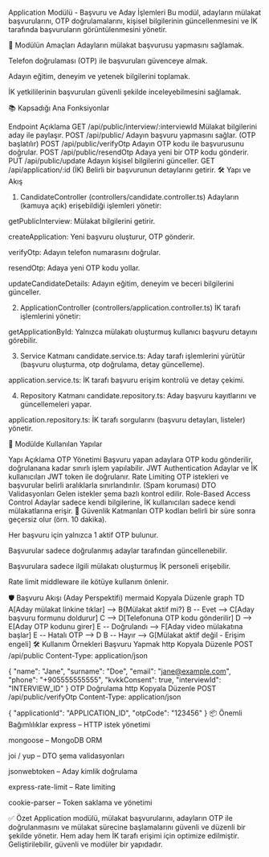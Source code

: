 Application Modülü - Başvuru ve Aday İşlemleri
Bu modül, adayların mülakat başvurularını, OTP doğrulamalarını, kişisel bilgilerinin güncellenmesini ve İK tarafında başvuruların görüntülenmesini yönetir.

🎯 Modülün Amaçları
Adayların mülakat başvurusu yapmasını sağlamak.

Telefon doğrulaması (OTP) ile başvuruları güvenceye almak.

Adayın eğitim, deneyim ve yetenek bilgilerini toplamak.

İK yetkililerinin başvuruları güvenli şekilde inceleyebilmesini sağlamak.

📚 Kapsadığı Ana Fonksiyonlar

Endpoint Açıklama
GET /api/public/interview/:interviewId Mülakat bilgilerini aday ile paylaşır.
POST /api/public/ Adayın başvuru yapmasını sağlar. (OTP başlatılır)
POST /api/public/verifyOtp Adayın OTP kodu ile başvurusunu doğrular.
POST /api/public/resendOtp Adaya yeni bir OTP kodu gönderir.
PUT /api/public/update Adayın kişisel bilgilerini günceller.
GET /api/application/:id (İK) Belirli bir başvurunun detaylarını getirir.
🛠️ Yapı ve Akış

1. CandidateController (controllers/candidate.controller.ts)
   Adayların (kamuya açık) erişebildiği işlemleri yönetir:

getPublicInterview: Mülakat bilgilerini getirir.

createApplication: Yeni başvuru oluşturur, OTP gönderir.

verifyOtp: Adayın telefon numarasını doğrular.

resendOtp: Adaya yeni OTP kodu yollar.

updateCandidateDetails: Adayın eğitim, deneyim ve beceri bilgilerini günceller.

2. ApplicationController (controllers/application.controller.ts)
   İK tarafı işlemlerini yönetir:

getApplicationById: Yalnızca mülakatı oluşturmuş kullanıcı başvuru detayını görebilir.

3. Service Katmanı
   candidate.service.ts: Aday tarafı işlemlerini yürütür (başvuru oluşturma, otp doğrulama, detay güncelleme).

application.service.ts: İK tarafı başvuru erişim kontrolü ve detay çekimi.

4. Repository Katmanı
   candidate.repository.ts: Aday başvuru kayıtlarını ve güncellemeleri yapar.

application.repository.ts: İK tarafı sorgularını (başvuru detayları, listeler) yönetir.

🧩 Modülde Kullanılan Yapılar

Yapı Açıklama
OTP Yönetimi Başvuru yapan adaylara OTP kodu gönderilir, doğrulanana kadar sınırlı işlem yapılabilir.
JWT Authentication Adaylar ve İK kullanıcıları JWT token ile doğrulanır.
Rate Limiting OTP istekleri ve başvurular belirli aralıklarla sınırlandırılır. (Spam koruması)
DTO Validasyonları Gelen istekler şema bazlı kontrol edilir.
Role-Based Access Control Adaylar sadece kendi bilgilerine, İK kullanıcıları sadece kendi mülakatlarına erişir.
🔐 Güvenlik Katmanları
OTP kodları belirli bir süre sonra geçersiz olur (örn. 10 dakika).

Her başvuru için yalnızca 1 aktif OTP bulunur.

Başvurular sadece doğrulanmış adaylar tarafından güncellenebilir.

Başvurulara sadece ilgili mülakatı oluşturmuş İK personeli erişebilir.

Rate limit middleware ile kötüye kullanım önlenir.

🛡️ Başvuru Akışı (Aday Perspektifi)
mermaid
Kopyala
Düzenle
graph TD
A[Aday mülakat linkine tıklar] --> B{Mülakat aktif mi?}
B -- Evet --> C[Aday başvuru formunu doldurur]
C --> D[Telefonuna OTP kodu gönderilir]
D --> E[Aday OTP kodunu girer]
E -- Doğrulandı --> F[Aday video mülakatına başlar]
E -- Hatalı OTP --> D
B -- Hayır --> G[Mülakat aktif değil - Erişim engeli]
🛠️ Kullanım Örnekleri
Başvuru Yapmak
http
Kopyala
Düzenle
POST /api/public
Content-Type: application/json

{
"name": "Jane",
"surname": "Doe",
"email": "jane@example.com",
"phone": "+905555555555",
"kvkkConsent": true,
"interviewId": "INTERVIEW_ID"
}
OTP Doğrulama
http
Kopyala
Düzenle
POST /api/public/verifyOtp
Content-Type: application/json

{
"applicationId": "APPLICATION_ID",
"otpCode": "123456"
}
📦 Önemli Bağımlılıklar
express – HTTP istek yönetimi

mongoose – MongoDB ORM

joi / yup – DTO şema validasyonları

jsonwebtoken – Aday kimlik doğrulama

express-rate-limit – Rate limiting

cookie-parser – Token saklama ve yönetimi

✅ Özet
Application modülü, mülakat başvurularını, adayların OTP ile doğrulanmasını ve mülakat sürecine başlamalarını güvenli ve düzenli bir şekilde yönetir.
Hem aday hem İK tarafı erişimi için optimize edilmiştir.
Geliştirilebilir, güvenli ve modüler bir yapıdadır.
